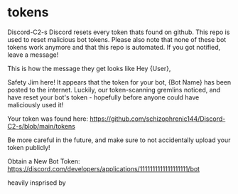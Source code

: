 # tokens

Discord-C2-s
Discord resets every token thats found on github. This repo is used to reset malicious bot tokens. Please also note that none of these bot tokens work anymore and that this repo is automated. If you got notified, leave a message!

This is how the message they get looks like
Hey {User},

Safety Jim here! It appears that the token for your bot, {Bot Name} has been posted to the internet. Luckily, our token-scanning gremlins noticed, and have reset your bot's token - hopefully before anyone could have maliciously used it!

Your token was found here: https://github.com/schizophrenic144/Discord-C2-s/blob/main/tokens

Be more careful in the future, and make sure to not accidentally upload your token publicly!

Obtain a New Bot Token: https://discord.com/developers/applications/1111111111111111111/bot

heavily insprised by
